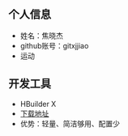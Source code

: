 ## 个人信息
* 姓名：焦晓杰
* github账号：gitxjjiao
* 运动

## 开发工具
* HBuilder X
* [下载地址](http://www.dcloud.io/hbuilderx.html)
* 优势：轻量、简洁够用、配置少

